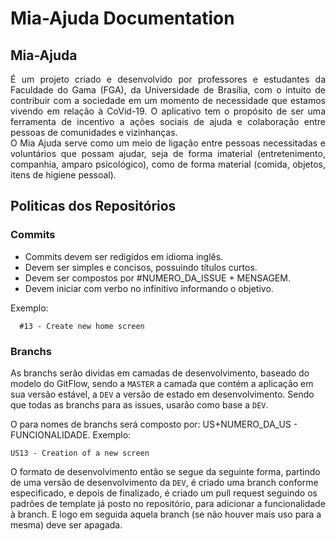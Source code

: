 # Mia-Ajuda Documentation

## Mia-Ajuda

<p align="justify">É um projeto criado e desenvolvido por professores e estudantes da Faculdade do Gama (FGA), da Universidade de Brasília, com o intuito de contribuir com a sociedade em um momento de necessidade que estamos vivendo em relação à CoVid-19. O aplicativo tem o propósito de ser uma ferramenta de incentivo a ações sociais de ajuda e colaboração entre pessoas de comunidades e vizinhanças.<br>O Mia Ajuda serve como um meio de ligação entre pessoas necessitadas e voluntários que possam ajudar, seja de forma imaterial (entretenimento, companhia, amparo psicológico), como de forma material (comida, objetos, itens de higiene pessoal).</p>

## Politicas dos Repositórios

### Commits

- Commits devem ser redigidos em idioma inglês.
- Devem ser simples e concisos, possuindo títulos curtos.
- Devem ser compostos por #NUMERO_DA_ISSUE + MENSAGEM.
- Devem iniciar com verbo no infinitivo informando o objetivo.

Exemplo:
```
  #13 - Create new home screen
```

### Branchs

As branchs serão dividas em camadas de desenvolvimento, baseado do modelo do GitFlow, sendo a `MASTER` a camada que contém a aplicação em sua versão estável, a `DEV` a versão de estado em desenvolvimento. Sendo que todas as branchs para as issues, usarão como base a `DEV`.

O para nomes de branchs será composto por: US+NUMERO_DA_US - FUNCIONALIDADE.
Exemplo:
```
US13 - Creation of a new screen
```

O formato de desenvolvimento então se segue da seguinte forma, partindo de uma versão de desenvolvimento da `DEV`, é criado uma branch conforme especificado, e depois de finalizado, é criado um pull request seguindo os padrões de template já posto no repositório, para adicionar a funcionalidade à branch. E logo em seguida aquela branch (se não houver mais uso para a mesma) deve ser apagada.
